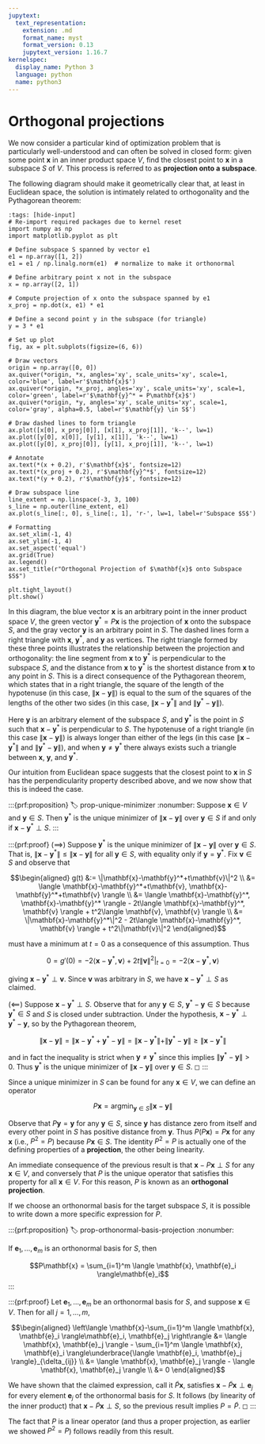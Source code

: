 ```yaml
---
jupytext:
  text_representation:
    extension: .md
    format_name: myst
    format_version: 0.13
    jupytext_version: 1.16.7
kernelspec:
  display_name: Python 3
  language: python
  name: python3
---
```

# Orthogonal projections

We now consider a particular kind of optimization problem that is
particularly well-understood and can often be solved in closed form:
given some point $\mathbf{x}$ in an inner product space $V$, find the
closest point to $\mathbf{x}$ in a subspace $S$ of $V$. This process is
referred to as **projection onto a subspace**.

The following diagram should make it geometrically clear that, at least
in Euclidean space, the solution is intimately related to orthogonality
and the Pythagorean theorem:

```{code-cell} ipython3
:tags: [hide-input]
# Re-import required packages due to kernel reset
import numpy as np
import matplotlib.pyplot as plt

# Define subspace S spanned by vector e1
e1 = np.array([1, 2])
e1 = e1 / np.linalg.norm(e1)  # normalize to make it orthonormal

# Define arbitrary point x not in the subspace
x = np.array([2, 1])

# Compute projection of x onto the subspace spanned by e1
x_proj = np.dot(x, e1) * e1

# Define a second point y in the subspace (for triangle)
y = 3 * e1

# Set up plot
fig, ax = plt.subplots(figsize=(6, 6))

# Draw vectors
origin = np.array([0, 0])
ax.quiver(*origin, *x, angles='xy', scale_units='xy', scale=1, color='blue', label=r'$\mathbf{x}$')
ax.quiver(*origin, *x_proj, angles='xy', scale_units='xy', scale=1, color='green', label=r'$\mathbf{y}^* = P\mathbf{x}$')
ax.quiver(*origin, *y, angles='xy', scale_units='xy', scale=1, color='gray', alpha=0.5, label=r'$\mathbf{y} \in S$')

# Draw dashed lines to form triangle
ax.plot([x[0], x_proj[0]], [x[1], x_proj[1]], 'k--', lw=1)
ax.plot([y[0], x[0]], [y[1], x[1]], 'k--', lw=1)
ax.plot([y[0], x_proj[0]], [y[1], x_proj[1]], 'k--', lw=1)

# Annotate
ax.text(*(x + 0.2), r'$\mathbf{x}$', fontsize=12)
ax.text(*(x_proj + 0.2), r'$\mathbf{y}^*$', fontsize=12)
ax.text(*(y + 0.2), r'$\mathbf{y}$', fontsize=12)

# Draw subspace line
line_extent = np.linspace(-3, 3, 100)
s_line = np.outer(line_extent, e1)
ax.plot(s_line[:, 0], s_line[:, 1], 'r-', lw=1, label=r'Subspace $S$')

# Formatting
ax.set_xlim(-1, 4)
ax.set_ylim(-1, 4)
ax.set_aspect('equal')
ax.grid(True)
ax.legend()
ax.set_title(r"Orthogonal Projection of $\mathbf{x}$ onto Subspace $S$")

plt.tight_layout()
plt.show()
```
In this diagram, the blue vector $\mathbf{x}$ is an arbitrary point in the
inner product space $V$, the green vector $\mathbf{y}^* = P\mathbf{x}$ is
the projection of $\mathbf{x}$ onto the subspace $S$, and the gray vector
$\mathbf{y}$ is an arbitrary point in $S$. The dashed lines form a right
triangle with $\mathbf{x}$, $\mathbf{y}^*$, and $\mathbf{y}$ as vertices.
The right triangle formed by these three points illustrates the
relationship between the projection and orthogonality: the line segment
from $\mathbf{x}$ to $\mathbf{y}^*$ is perpendicular to the subspace $S$,
and the distance from $\mathbf{x}$ to $\mathbf{y}^*$ is the shortest
distance from $\mathbf{x}$ to any point in $S$. This is a direct
consequence of the Pythagorean theorem, which states that in a right
triangle, the square of the length of the hypotenuse (in this case,
$\|\mathbf{x}-\mathbf{y}\|$) is equal to the sum of the squares of the
lengths of the other two sides (in this case, $\|\mathbf{x}-\mathbf{y}^*\|$ and $\|\mathbf{y}^*-\mathbf{y}\|$).


Here $\mathbf{y}$ is an arbitrary element of the subspace $S$, and
$\mathbf{y}^*$ is the point in $S$ such that $\mathbf{x}-\mathbf{y}^*$
is perpendicular to $S$. The hypotenuse of a right triangle (in this
case $\|\mathbf{x}-\mathbf{y}\|$) is always longer than either of the
legs (in this case $\|\mathbf{x}-\mathbf{y}^*\|$ and
$\|\mathbf{y}^*-\mathbf{y}\|$), and when $\mathbf{y} \neq \mathbf{y}^*$
there always exists such a triangle between $\mathbf{x}$, $\mathbf{y}$,
and $\mathbf{y}^*$.

Our intuition from Euclidean space suggests that the closest point to
$\mathbf{x}$ in $S$ has the perpendicularity property described above,
and we now show that this is indeed the case.

:::{prf:proposition}
:label: prop-unique-minimizer
:nonumber:
Suppose $\mathbf{x} \in V$ and $\mathbf{y} \in S$. Then $\mathbf{y}^*$
is the unique minimizer of $\|\mathbf{x}-\mathbf{y}\|$ over
$\mathbf{y} \in S$ if and only if $\mathbf{x}-\mathbf{y}^* \perp S$.
:::


:::{prf:proof}
$(\implies)$ Suppose $\mathbf{y}^*$ is the unique minimizer of
$\|\mathbf{x}-\mathbf{y}\|$ over $\mathbf{y} \in S$. That is,
$\|\mathbf{x}-\mathbf{y}^*\| \leq \|\mathbf{x}-\mathbf{y}\|$ for all
$\mathbf{y} \in S$, with equality only if $\mathbf{y} = \mathbf{y}^*$.
Fix $\mathbf{v} \in S$ and observe that 

$$\begin{aligned}
g(t) &:= \|\mathbf{x}-\mathbf{y}^*+t\mathbf{v}\|^2 \\
&= \langle \mathbf{x}-\mathbf{y}^*+t\mathbf{v}, \mathbf{x}-\mathbf{y}^*+t\mathbf{v} \rangle \\
&= \langle \mathbf{x}-\mathbf{y}^*, \mathbf{x}-\mathbf{y}^* \rangle - 2t\langle \mathbf{x}-\mathbf{y}^*, \mathbf{v} \rangle + t^2\langle \mathbf{v}, \mathbf{v} \rangle \\
&= \|\mathbf{x}-\mathbf{y}^*\|^2 - 2t\langle \mathbf{x}-\mathbf{y}^*, \mathbf{v} \rangle + t^2\|\mathbf{v}\|^2
\end{aligned}$$ 

must have a minimum at $t = 0$ as a consequence of this
assumption. Thus

$$0 = g'(0) = \left.-2\langle \mathbf{x}-\mathbf{y}^*, \mathbf{v} \rangle + 2t\|\mathbf{v}\|^2\right|_{t=0} = -2\langle \mathbf{x}-\mathbf{y}^*, \mathbf{v} \rangle$$

giving $\mathbf{x}-\mathbf{y}^* \perp \mathbf{v}$. Since $\mathbf{v}$
was arbitrary in $S$, we have $\mathbf{x}-\mathbf{y}^* \perp S$ as
claimed.

$(\impliedby)$ Suppose $\mathbf{x}-\mathbf{y}^* \perp S$. Observe that
for any $\mathbf{y} \in S$, $\mathbf{y}^*-\mathbf{y} \in S$ because
$\mathbf{y}^* \in S$ and $S$ is closed under subtraction. Under the
hypothesis, $\mathbf{x}-\mathbf{y}^* \perp \mathbf{y}^*-\mathbf{y}$, so
by the Pythagorean theorem,

$$\|\mathbf{x}-\mathbf{y}\| = \|\mathbf{x}-\mathbf{y}^*+\mathbf{y}^*-\mathbf{y}\| = \|\mathbf{x}-\mathbf{y}^*\| + \|\mathbf{y}^*-\mathbf{y}\| \geq \|\mathbf{x} - \mathbf{y}^*\|$$

and in fact the inequality is strict when $\mathbf{y} \neq \mathbf{y}^*$
since this implies $\|\mathbf{y}^*-\mathbf{y}\| > 0$. Thus
$\mathbf{y}^*$ is the unique minimizer of $\|\mathbf{x}-\mathbf{y}\|$
over $\mathbf{y} \in S$. ◻
:::

Since a unique minimizer in $S$ can be found for any $\mathbf{x} \in V$,
we can define an operator

$$P\mathbf{x} = \operatorname{argmin}_{\mathbf{y} \in S} \|\mathbf{x}-\mathbf{y}\|$$

Observe that $P\mathbf{y} = \mathbf{y}$ for any $\mathbf{y} \in S$,
since $\mathbf{y}$ has distance zero from itself and every other point
in $S$ has positive distance from $\mathbf{y}$. Thus
$P(P\mathbf{x}) = P\mathbf{x}$ for any $\mathbf{x}$ (i.e., $P^2 = P$)
because $P\mathbf{x} \in S$. The identity $P^2 = P$ is actually one of
the defining properties of a **projection**, the other being linearity.

An immediate consequence of the previous result is that
$\mathbf{x} - P\mathbf{x} \perp S$ for any $\mathbf{x} \in V$, and
conversely that $P$ is the unique operator that satisfies this property
for all $\mathbf{x} \in V$. For this reason, $P$ is known as an
**orthogonal projection**.

If we choose an orthonormal basis for the target subspace $S$, it is
possible to write down a more specific expression for $P$.

:::{prf:proposition}
:label: prop-orthonormal-basis-projection
:nonumber:

If $\mathbf{e}_1, \dots, \mathbf{e}_m$ is an orthonormal basis for $S$,
then

$$P\mathbf{x} = \sum_{i=1}^m \langle \mathbf{x}, \mathbf{e}_i \rangle\mathbf{e}_i$$
:::


:::{prf:proof} 
Let $\mathbf{e}_1, \dots, \mathbf{e}_m$ be an orthonormal basis
for $S$, and suppose $\mathbf{x} \in V$. Then for all $j = 1, \dots, m$,

$$\begin{aligned}
\left\langle \mathbf{x}-\sum_{i=1}^m \langle \mathbf{x}, \mathbf{e}_i \rangle\mathbf{e}_i, \mathbf{e}_j \right\rangle &= \langle \mathbf{x}, \mathbf{e}_j \rangle - \sum_{i=1}^m \langle \mathbf{x}, \mathbf{e}_i \rangle\underbrace{\langle \mathbf{e}_i, \mathbf{e}_j \rangle}_{\delta_{ij}} \\
&= \langle \mathbf{x}, \mathbf{e}_j \rangle - \langle \mathbf{x}, \mathbf{e}_j \rangle \\
&= 0
\end{aligned}$$ 

We have shown that the claimed expression, call it
$\tilde{P}\mathbf{x}$, satisfies
$\mathbf{x} - \tilde{P}\mathbf{x} \perp \mathbf{e}_j$ for every element
$\mathbf{e}_j$ of the orthonormal basis for $S$. It follows (by
linearity of the inner product) that
$\mathbf{x} - \tilde{P}\mathbf{x} \perp S$, so the previous result
implies $P = \tilde{P}$. ◻
:::

The fact that $P$ is a linear operator (and thus a proper projection, as
earlier we showed $P^2 = P$) follows readily from this result.
